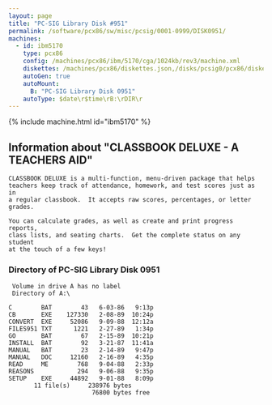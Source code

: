 ```yaml
---
layout: page
title: "PC-SIG Library Disk #951"
permalink: /software/pcx86/sw/misc/pcsig/0001-0999/DISK0951/
machines:
  - id: ibm5170
    type: pcx86
    config: /machines/pcx86/ibm/5170/cga/1024kb/rev3/machine.xml
    diskettes: /machines/pcx86/diskettes.json,/disks/pcsig0/pcx86/diskettes.json
    autoGen: true
    autoMount:
      B: "PC-SIG Library Disk 0951"
    autoType: $date\r$time\rB:\rDIR\r
---
```


{% include machine.html id="ibm5170" %}

## Information about "CLASSBOOK DELUXE - A TEACHERS AID"

    CLASSBOOK DELUXE is a multi-function, menu-driven package that helps
    teachers keep track of attendance, homework, and test scores just as in
    a regular classbook.  It accepts raw scores, percentages, or letter
    grades.
    
    You can calculate grades, as well as create and print progress reports,
    class lists, and seating charts.  Get the complete status on any student
    at the touch of a few keys!

### Directory of PC-SIG Library Disk 0951

     Volume in drive A has no label
     Directory of A:\

    C        BAT        43   6-03-86   9:13p
    CB       EXE    127330   2-08-89  10:24p
    CONVERT  EXE     52086   9-09-88  12:12a
    FILES951 TXT      1221   2-27-89   1:34p
    GO       BAT        67   2-15-89  10:21p
    INSTALL  BAT        92   3-21-87  11:41a
    MANUAL   BAT        23   2-14-89   9:47p
    MANUAL   DOC     12160   2-16-89   4:35p
    READ     ME        768   9-04-88   2:33p
    REASONS            294   9-06-88   9:35p
    SETUP    EXE     44892   9-01-88   8:09p
           11 file(s)     238976 bytes
                           76800 bytes free
